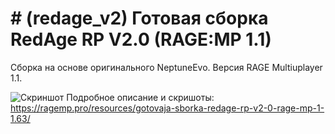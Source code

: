 
# # (redage_v2) Готовая сборка RedAge RP V2.0 (RAGE:MP 1.1)

Сборка на основе оригинального NeptuneEvo. Версия RAGE Multiuplayer 1.1.

![Скриншот](https://i.imgur.com/WUUQtC6.jpg)
Подробное описание и скришоты: https://ragemp.pro/resources/gotovaja-sborka-redage-rp-v2-0-rage-mp-1-1.63/
